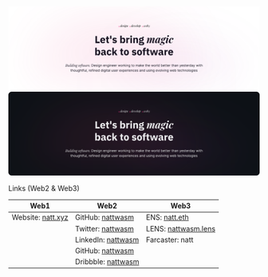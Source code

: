 ![Banner](./src/banner_light.svg#gh-light-mode-only)
![Banner](./src/banner_dark.svg#gh-dark-mode-only)

Links (Web2 & Web3)

| Web1                                 | Web2                                                       | Web3                                                  |
| ------------------------------------ | ---------------------------------------------------------- | ----------------------------------------------------- |
| Website: [natt.xyz](http://natt.xyz) | GitHub: [nattwasm](https://github.com/nattwasm)            | ENS: [natt.eth](https://natt.eth.co)                  |
|                                      | Twitter: [nattwasm](https://twitter.com/nattwasm)          | LENS: [nattwasm.lens](https://lenster.xyz/u/nattwasm) |
|                                      | LinkedIn: [nattwasm](https://www.linkedin.com/in/nattwasm) | Farcaster: natt                                       |
|                                      | GitHub: [nattwasm](https://github.com/nattwasm)            |                                                       |
|                                      | Dribbble: [nattwasm](https://dribbble.com/nattwasm)        |                                                       |
